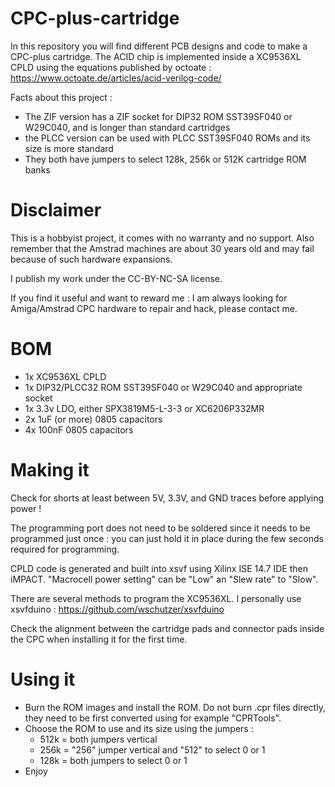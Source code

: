 # CPC-plus-cartridge
In this repository you will find different PCB designs and code to make a CPC-plus cartridge. The ACID chip is implemented inside a XC9536XL CPLD using the equations published by octoate : https://www.octoate.de/articles/acid-verilog-code/

Facts about this project :
- The ZIF version has a ZIF socket for DIP32 ROM SST39SF040 or W29C040, and is longer than standard cartridges
- the PLCC version can be used with PLCC SST39SF040 ROMs and its size is more standard
- They both have jumpers to select 128k, 256k or 512K cartridge ROM banks

# Disclaimer
This is a hobbyist project, it comes with no warranty and no support. Also remember that the Amstrad machines are about 30 years old and may fail because of such hardware expansions.

I publish my work under the CC-BY-NC-SA license.

If you find it useful and want to reward me : I am always looking for Amiga/Amstrad CPC hardware to repair and hack, please contact me.

# BOM
- 1x XC9536XL CPLD
- 1x DIP32/PLCC32 ROM SST39SF040 or W29C040 and appropriate socket
- 1x 3.3v LDO, either SPX3819M5-L-3-3 or XC6206P332MR
- 2x 1uF (or more) 0805 capacitors
- 4x 100nF 0805 capacitors

# Making it
Check for shorts at least between 5V, 3.3V, and GND traces before applying power !

The programming port does not need to be soldered since it needs to be programmed just once : you can just hold it in place during the few seconds required for programming.

CPLD code is generated and built into xsvf using Xilinx ISE 14.7 IDE then iMPACT. "Macrocell power setting" can be "Low" an "Slew rate" to "Slow".

There are several methods to program the XC9536XL. I personally use xsvfduino : https://github.com/wschutzer/xsvfduino

Check the alignment between the cartridge pads and connector pads inside the CPC when installing it for the first time.

# Using it
- Burn the ROM images and install the ROM. Do not burn .cpr files directly, they need to be first converted using for example "CPRTools".
- Choose the ROM to use and its size using the jumpers :
  - 512k = both jumpers vertical
  - 256k = "256" jumper vertical and "512" to select 0 or 1
  - 128k = both jumpers to select 0 or 1
- Enjoy
